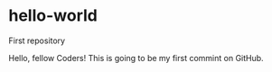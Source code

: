 # hello-world
First repository

Hello, fellow Coders!
This is going to be my first commint on GitHub.
